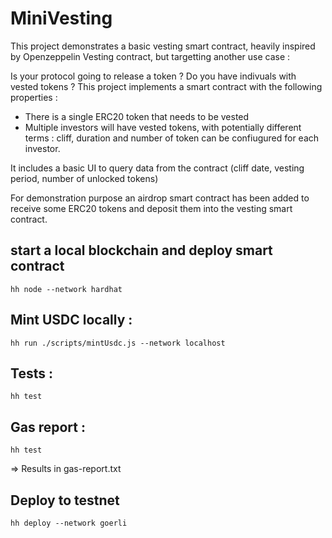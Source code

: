 # MiniVesting

This project demonstrates a basic vesting smart contract, heavily inspired by Openzeppelin Vesting contract, but targetting another use case :

Is your protocol going to release a token ? Do you have indivuals with vested tokens ? This project implements a smart contract with the following properties :

- There is a single ERC20 token that needs to be vested
- Multiple investors will have vested tokens, with potentially different terms : cliff, duration and number of token can be confiugured for each investor.

It includes a basic UI to query data from the contract (cliff date, vesting period, number of unlocked tokens)

For demonstration purpose an airdrop smart contract has been added to receive some ERC20 tokens and deposit them into the vesting smart contract.

## start a local blockchain and deploy smart contract

```shell
hh node --network hardhat
```

## Mint USDC locally :

```shell
hh run ./scripts/mintUsdc.js --network localhost
```

## Tests :

```shell
hh test
```

## Gas report :

```shell
hh test
```

=> Results in gas-report.txt

## Deploy to testnet

```shell
hh deploy --network goerli
```

